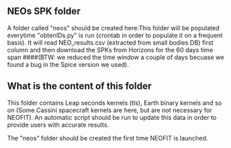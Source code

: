 
## NEOs SPK folder

A folder called "neos" should be created here:This folder will be populated everytime "obtenIDs.py" is run (crontab in order to populate it 
on a frequent basis).
It will read NEO_results.csv (extracted from small bodies DB) first column and then download the SPKs from Horizons for the 
60 days time span 
####(BTW: we reduced the time window a couple of days becuase we found a bug in the Spice version we used).

## What is the content of this folder

This folder contains Leap seconds kernels (tls), Earth binary kernels and so on (Some Cassini spacecraft kernels are here, but are not necessary for NEOFIT). An automatic script should be run to update this data in order to provide users with accurate results. 

The "neos" folder should be created the first time NEOFIT is launched.
